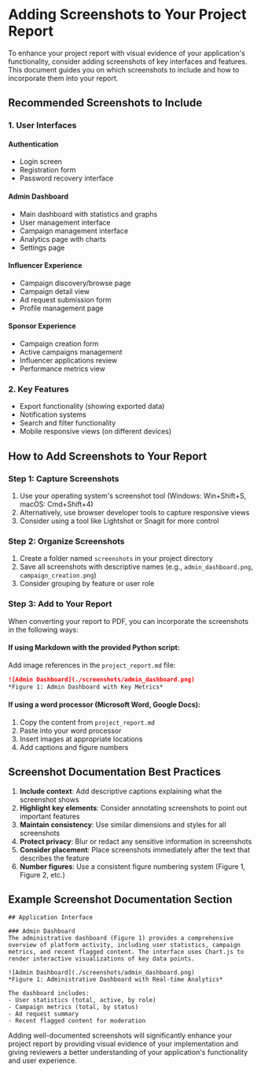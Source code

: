 # Adding Screenshots to Your Project Report

To enhance your project report with visual evidence of your application's functionality, consider adding screenshots of key interfaces and features. This document guides you on which screenshots to include and how to incorporate them into your report.

## Recommended Screenshots to Include

### 1. User Interfaces

#### Authentication
- Login screen
- Registration form
- Password recovery interface

#### Admin Dashboard
- Main dashboard with statistics and graphs
- User management interface
- Campaign management interface
- Analytics page with charts
- Settings page

#### Influencer Experience
- Campaign discovery/browse page
- Campaign detail view
- Ad request submission form
- Profile management page

#### Sponsor Experience
- Campaign creation form
- Active campaigns management
- Influencer applications review
- Performance metrics view

### 2. Key Features

- Export functionality (showing exported data)
- Notification systems
- Search and filter functionality
- Mobile responsive views (on different devices)

## How to Add Screenshots to Your Report

### Step 1: Capture Screenshots
1. Use your operating system's screenshot tool (Windows: Win+Shift+S, macOS: Cmd+Shift+4)
2. Alternatively, use browser developer tools to capture responsive views
3. Consider using a tool like Lightshot or Snagit for more control

### Step 2: Organize Screenshots
1. Create a folder named `screenshots` in your project directory
2. Save all screenshots with descriptive names (e.g., `admin_dashboard.png`, `campaign_creation.png`)
3. Consider grouping by feature or user role

### Step 3: Add to Your Report
When converting your report to PDF, you can incorporate the screenshots in the following ways:

#### If using Markdown with the provided Python script:
Add image references in the `project_report.md` file:

```markdown
![Admin Dashboard](./screenshots/admin_dashboard.png)
*Figure 1: Admin Dashboard with Key Metrics*
```

#### If using a word processor (Microsoft Word, Google Docs):
1. Copy the content from `project_report.md`
2. Paste into your word processor
3. Insert images at appropriate locations
4. Add captions and figure numbers

## Screenshot Documentation Best Practices

1. **Include context**: Add descriptive captions explaining what the screenshot shows
2. **Highlight key elements**: Consider annotating screenshots to point out important features
3. **Maintain consistency**: Use similar dimensions and styles for all screenshots
4. **Protect privacy**: Blur or redact any sensitive information in screenshots
5. **Consider placement**: Place screenshots immediately after the text that describes the feature
6. **Number figures**: Use a consistent figure numbering system (Figure 1, Figure 2, etc.)

## Example Screenshot Documentation Section

```
## Application Interface

### Admin Dashboard
The administrative dashboard (Figure 1) provides a comprehensive overview of platform activity, including user statistics, campaign metrics, and recent flagged content. The interface uses Chart.js to render interactive visualizations of key data points.

![Admin Dashboard](./screenshots/admin_dashboard.png)
*Figure 1: Administrative Dashboard with Real-time Analytics*

The dashboard includes:
- User statistics (total, active, by role)
- Campaign metrics (total, by status)
- Ad request summary
- Recent flagged content for moderation
```

Adding well-documented screenshots will significantly enhance your project report by providing visual evidence of your implementation and giving reviewers a better understanding of your application's functionality and user experience. 